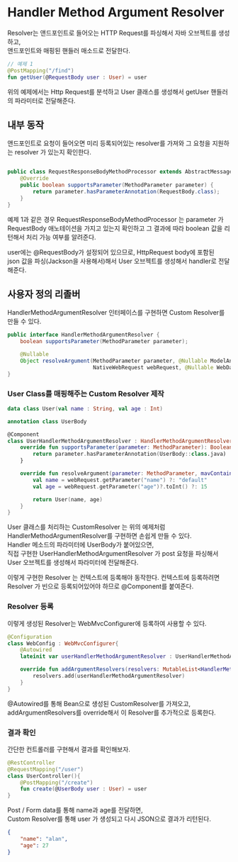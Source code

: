 # Handler Method Argument Resolver

Resolver는 앤드포인트로 들어오는 HTTP Request를 파싱해서 자바 오브젝트를 생성하고,   
앤드포인트와 매핑된 핸들러 매소드로 전달한다.

```kotlin
// 예제 1
@PostMapping("/find")
fun getUser(@RequestBody user : User) = user
```

위의 예제에서는 Http Request를 분석하고 User 클래스를 생성해서 getUser 핸들러의
파라미터로 전달해준다.

## 내부 동작
앤드포인트로 요청이 들어오면 미리 등록되어있는 resolver를 가져와 그 요청을 지원하는 resolver 가 있는지 확인한다.  

```java

public class RequestResponseBodyMethodProcessor extends AbstractMessageConverterMethodProcessor {
    @Override
    public boolean supportsParameter(MethodParameter parameter) {
        return parameter.hasParameterAnnotation(RequestBody.class);
    }
}
```

예제 1과 같은 경우 RequestResponseBodyMethodProcessor 는 parameter 가 RequestBody 애노테이션을 
가지고 있는지 확인하고 그 결과에 따라 boolean 값을 리턴해서 처리 가능 여부를 알려준다.    

user에는 @RequestBody가 설정되어 있으므로, HttpRequest body에 포함된     
json 값을 파싱(Jackson을 사용해서)해서 User 오브젝트를 생성해서 handler로 전달해준다.       

## 사용자 정의 리졸버
HandlerMethodArgumentResolver 인터페이스를 구현하면 Custom Resolver를 만들 수 있다.    

```java
public interface HandlerMethodArgumentResolver {
    boolean supportsParameter(MethodParameter parameter);

    @Nullable
    Object resolveArgument(MethodParameter parameter, @Nullable ModelAndViewContainer mavContainer,
                           NativeWebRequest webRequest, @Nullable WebDataBinderFactory binderFactory) throws Exception;
}
```

### User Class를 매핑해주는 Custom Resolver 제작

```kotlin
data class User(val name : String, val age : Int)

annotation class UserBody

@Component
class UserHandlerMethodArgumentResolver : HandlerMethodArgumentResolver{
	override fun supportsParameter(parameter: MethodParameter): Boolean {
		return parameter.hasParameterAnnotation(UserBody::class.java)
	}

	override fun resolveArgument(parameter: MethodParameter, mavContainer: ModelAndViewContainer?, webRequest: NativeWebRequest, binderFactory: WebDataBinderFactory?): Any? {
		val name = webRequest.getParameter("name") ?: "default"
		val age = webRequest.getParameter("age")?.toInt() ?: 15

		return User(name, age)
	}
}
```

User 클래스를 처리하는 CustomResolver 는 위의 예제처럼 HandlerMethodArgumentResolver를 구현하면 손쉽게 만들 수 있다.   
Handler 메소드의 파라미터에 UserBody가 붙어있으면,   
직접 구현한 UserHandlerMethodArgumentResolver 가 post 요청을 파싱해서 User 오브젝트를 생성해서 파라미터에 전달해준다.

이렇게 구현한 Resolver 는 컨텍스트에 등록해야 동작한다.
컨텍스트에 등록하려면 Resolver 가 빈으로 등록되어있어야 하므로 @Component를 붙여준다.

### Resolver 등록

이렇게 생성된 Resolver는 WebMvcConfigurer에 등록하여 사용할 수 있다.

```kotlin
@Configuration
class WebConfig : WebMvcConfigurer{
    @Autowired
    lateinit var userHandlerMethodArgumentResolver : UserHandlerMethodArgumentResolver

    override fun addArgumentResolvers(resolvers: MutableList<HandlerMethodArgumentResolver>) {
        resolvers.add(userHandlerMethodArgumentResolver)
    }
}
```

@Autowired를 통해 Bean으로 생성된 CustomResolver를 가져오고,   
addArgumentResolvers를 override해서 이 Resolver를 추가적으로 등록한다.

### 결과 확인    

간단한 컨트롤러를 구현해서 결과를 확인해보자.

```kotlin
@RestController
@RequestMapping("/user")
class UserController(){
	@PostMapping("/create")
	fun create(@UserBody user : User) = user
}
```

Post / Form data를 통해 name과 age를 전달하면,   
Custom Resolver를 통해 user 가 생성되고 다시 JSON으로 결과가 리턴된다.   

```json
{
    "name": "alan",
    "age": 27
}
```

